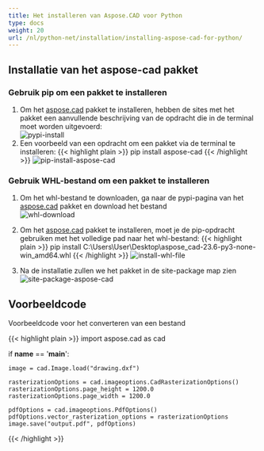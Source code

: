 ```yaml
---
title: Het installeren van Aspose.CAD voor Python
type: docs
weight: 20
url: /nl/python-net/installation/installing-aspose-cad-for-python/
---
```


## **Installatie van het aspose-cad pakket**

### Gebruik pip om een pakket te installeren

1. Om het [aspose.cad](https://pypi.org/project/aspose-cad/) pakket te installeren, hebben de sites met het pakket een aanvullende beschrijving van de opdracht die in de terminal moet worden uitgevoerd:<br/>
![pypi-install](/cad/_assets/python-net/install/pypi-aspose-cad.png)
1. Een voorbeeld van een opdracht om een pakket via de terminal te installeren:
{{< highlight plain >}}
pip install aspose-cad
{{< /highlight >}}
![pip-install-aspose-cad](/cad/_assets/python-net/install/pip-install-aspose.png)

### Gebruik WHL-bestand om een pakket te installeren

1. Om het whl-bestand te downloaden, ga naar de pypi-pagina van het [aspose.cad](https://pypi.org/project/aspose-cad/#files) pakket en download het bestand<br/>
![whl-download](/cad/_assets/python-net/install/download-whl-file.png)<br/>
1. Om het [aspose.cad](https://pypi.org/project/aspose-cad/) pakket te installeren, moet je de pip-opdracht gebruiken met het volledige pad naar het whl-bestand:
{{< highlight plain >}}
pip install C:\Users\User\Desktop\aspose_cad-23.6-py3-none-win_amd64.whl
{{< /highlight >}}
![install-whl-file](/cad/_assets/python-net/install/install-whl-file-terminal.png)

1. Na de installatie zullen we het pakket in de site-package map zien<br/>
![site-package-aspose-cad](/cad/_assets/python-net/install/site-package-aspose.png)

## Voorbeeldcode
Voorbeeldcode voor het converteren van een bestand

{{< highlight plain >}}
import aspose.cad as cad

if __name__ == '__main__':
    
    image = cad.Image.load("drawing.dxf")

    rasterizationOptions = cad.imageoptions.CadRasterizationOptions()
    rasterizationOptions.page_height = 1200.0
    rasterizationOptions.page_width = 1200.0
    
    pdfOptions = cad.imageoptions.PdfOptions()
    pdfOptions.vector_rasterization_options = rasterizationOptions
    image.save("output.pdf", pdfOptions)
{{< /highlight >}}
